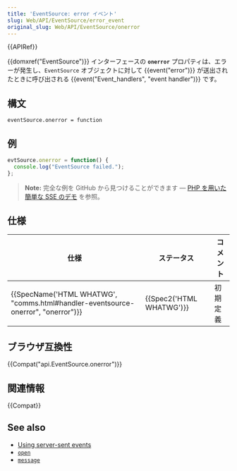 ```yaml
---
title: 'EventSource: error イベント'
slug: Web/API/EventSource/error_event
original_slug: Web/API/EventSource/onerror
---
```

{{APIRef}}

{{domxref("EventSource")}} インターフェースの **`onerror`** プロパティは、エラーが発生し、`EventSource` オブジェクトに対して {{event("error")}} が送出されたときに呼び出される {{event("Event_handlers", "event handler")}} です。

## 構文

```
eventSource.onerror = function
```

## 例

```js
evtSource.onerror = function() {
  console.log("EventSource failed.");
};
```

> **Note:**  完全な例を GitHub から見つけることができます — [PHP を用いた簡単な SSE のデモ](https://github.com/mdn/dom-examples/tree/master/server-sent-events) を参照。

## 仕様

| 仕様                                                                                                         | ステータス                       | コメント |
| ------------------------------------------------------------------------------------------------------------ | -------------------------------- | -------- |
| {{SpecName('HTML WHATWG', "comms.html#handler-eventsource-onerror", "onerror")}} | {{Spec2('HTML WHATWG')}} | 初期定義 |

## ブラウザ互換性

{{Compat("api.EventSource.onerror")}}

## 関連情報

{{Compat}}

## See also

- [Using server-sent events](/en-US/docs/Web/API/Server-sent_events/Using_server-sent_events)
- [`open`](/en-US/docs/Web/API/EventSource/open_event)
- [`message`](/en-US/docs/Web/API/EventSource/message_event)
